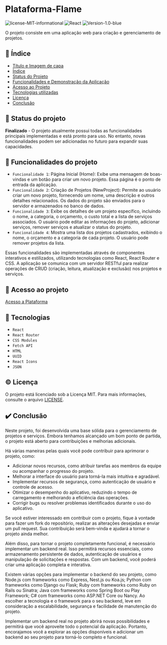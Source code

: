# Plataforma-Flame
![license-MIT-informational](https://user-images.githubusercontent.com/101136752/205198344-c8e0f416-5ccc-423d-9429-df7be2c92928.svg)
![React](https://img.shields.io/badge/JavaScript-React-7fd8f3?logoColor=rex
)
![Version-1.0-blue](https://img.shields.io/badge/Version-1.0-blue)<br/>

O projeto consiste em uma aplicação web para criação e gerenciamento de projetos.

## 📇 Índice 

* [Título e Imagem de capa](#plataforma-flame)
* [Índice](#📇-índice)
* [Status do Projeto](#📄-status-do-projeto)
* [Funcionalidades e Demonstração da Aplicação](#🔨-funcionalidades-do-projeto)
* [Acesso ao Projeto](#🔗-acesso-ao-projeto)
* [Tecnologias utilizadas](#💾-tecnologias)
* [Licença](#©️-licença)
* [Conclusão](#✔️-conclusão)

## 📄 Status do projeto

**Finalizado** - O projeto atualmente possui todas as funcionalidades principais implementadas e está pronto para uso. No entanto, novas funcionalidades podem ser adicionadas no futuro para expandir suas capacidades.

## 🔨 Funcionalidades do projeto

- `Funcionalidade 1`: Página Inicial (Home): Exibe uma mensagem de boas-vindas e um botão para criar um novo projeto. Essa página é o ponto de entrada da aplicação.
- `Funcionalidade 2`: Criação de Projetos (NewProject): Permite ao usuário criar um novo projeto, fornecendo um nome, uma descrição e outros detalhes relacionados. Os dados do projeto são enviados para o servidor e armazenados no banco de dados.
- `Funcionalidade 3`: Exibe os detalhes de um projeto específico, incluindo o nome, a categoria, o orçamento, o custo total e a lista de serviços associados. O usuário pode editar as informações do projeto, adicionar serviços, remover serviços e atualizar o status do projeto.
- `Funcionalidade 4`:  Mostra uma lista dos projetos cadastrados, exibindo o nome, o orçamento e a categoria de cada projeto. O usuário pode remover projetos da lista.

Essas funcionalidades são implementadas através de componentes interativos e estilizados, utilizando tecnologias como React, React Router e CSS. A aplicação se comunica com um servidor RESTful para realizar operações de CRUD (criação, leitura, atualização e exclusão) nos projetos e serviços.

## 🔗 Acesso ao projeto

<a href="https://flame-delta.vercel.app/Projects" target="_blank" rel="noopener noreferrer">Acesso a Plataforma</a>


## 💾 Tecnologias

- ``React``
- ``React Router``
- ``CSS Modules``
- ``Fetch API``
- ``HTML``
- ``UUID``
- ``React Icons``
- ``JSON``

## ©️ Licença

O projeto está licenciado sob a Licença MIT. Para mais informações, consulte o arquivo [LICENSE](LICENSE).

## ✔️ Conclusão

Neste projeto, foi desenvolvida uma base sólida para o gerenciamento de projetos e serviços. Embora tenhamos alcançado um bom ponto de partida, o projeto está aberto para contribuições e melhorias adicionais.

Há várias maneiras pelas quais você pode contribuir para aprimorar o projeto, como:

- Adicionar novos recursos, como atribuir tarefas aos membros da equipe ou acompanhar o progresso do projeto.
- Melhorar a interface do usuário para torná-la mais intuitiva e agradável.
- Implementar recursos de segurança, como autenticação de usuário e controle de acesso.
- Otimizar o desempenho do aplicativo, reduzindo o tempo de carregamento e melhorando a eficiência das operações.
- Corrigir bugs ou resolver problemas identificados durante o uso do aplicativo.

Se você estiver interessado em contribuir com o projeto, fique à vontade para fazer um fork do repositório, realizar as alterações desejadas e enviar um pull request. Sua contribuição será bem-vinda e ajudará a tornar o projeto ainda melhor.

Além disso, para tornar o projeto completamente funcional, é necessário implementar um backend real. Isso permitirá recursos essenciais, como armazenamento persistente de dados, autenticação de usuários e manipulação de solicitações e respostas. Com um backend, você poderá criar uma aplicação completa e interativa.

Existem várias opções para implementar o backend do seu projeto, como Node.js com frameworks como Express, Nest.js ou Koa.js; Python com frameworks como Django ou Flask; Ruby com frameworks como Ruby on Rails ou Sinatra; Java com frameworks como Spring Boot ou Play Framework; C# com frameworks como ASP.NET Core ou Nancy. Ao escolher a tecnologia e o framework para o seu backend, leve em consideração a escalabilidade, segurança e facilidade de manutenção do projeto.

Implementar um backend real no projeto abrirá novas possibilidades e permitirá que você aproveite todo o potencial da aplicação. Portanto, encorajamos você a explorar as opções disponíveis e adicionar um backend ao seu projeto para torná-lo completo e funcional.
